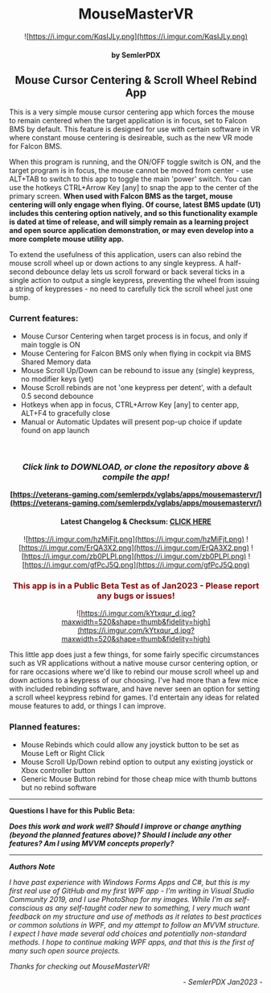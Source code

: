 # <div align="center">MouseMasterVR</div>
<div align="center">


![https://i.imgur.com/KqsIJLy.png](https://i.imgur.com/KqsIJLy.png)
#### by SemlerPDX
## Mouse Cursor Centering & Scroll Wheel Rebind App 
</div>

This is a very simple mouse cursor centering app which forces the mouse to remain centered when the target application is in focus, set to Falcon BMS by default.  This feature is designed for use with certain software in VR where constant mouse centering is desireable, such as the new VR mode for Falcon BMS.

When this program is running, and the ON/OFF toggle switch is ON, and the target program is in focus, the mouse cannot be moved from center - use ALT+TAB to switch to this app to toggle the main 'power' switch.  You can use the hotkeys CTRL+Arrow Key [any] to snap the app to the center of the primary screen.  **When used with Falcon BMS as the target, mouse centering will only engage when flying.  Of course, latest BMS update (U1) includes this centering option natively, and so this functionality example is dated at time of release, and will simply remain as a learning project and open source application demonstration, or may even develop into a more complete mouse utility app.**

To extend the usefulness of this application, users can also rebind the mouse scroll wheel up or down actions to any single keypress.  A half-second debounce delay lets us scroll forward or back several ticks in a single action to output a single keypress, preventing the wheel from issuing a string of keypresses - no need to carefully tick the scroll wheel just one bump.


### __**Current features:**__
- Mouse Cursor Centering when target process is in focus, and only if main toggle is ON
- Mouse Centering for Falcon BMS only when flying in cockpit via BMS Shared Memory data
- Mouse Scroll Up/Down can be rebound to issue any (single) keypress, no modifier keys (yet)
- Mouse Scroll rebinds are not 'one keypress per detent', with a default 0.5 second debounce
- Hotkeys when app in focus, CTRL+Arrow Key [any] to center app, ALT+F4 to gracefully close
- Manual or Automatic Updates will present pop-up choice if update found on app launch
   

<div align="center"><br>

### ***Click link to DOWNLOAD, or clone the repository above & compile the app!***
__[https://veterans-gaming.com/semlerpdx/vglabs/apps/mousemastervr/](https://veterans-gaming.com/semlerpdx/vglabs/apps/mousemastervr/)__

#### Latest Changelog & Checksum:  [CLICK HERE](https://veterans-gaming.com/semlerpdx/vglabs/apps/changelog_mousemastervr.html)

![https://i.imgur.com/hzMiFjt.png](https://i.imgur.com/hzMiFjt.png)
![https://i.imgur.com/ErQA3X2.png](https://i.imgur.com/ErQA3X2.png)
![https://i.imgur.com/zb0PLPl.png](https://i.imgur.com/zb0PLPl.png)
![https://i.imgur.com/gfPcJ5Q.png](https://i.imgur.com/gfPcJ5Q.png)
</div>

<div align="center" style="color:#8a0000">


### This app is in a Public Beta Test as of Jan2023 - Please report any bugs or issues!
![https://i.imgur.com/kYtxqur_d.jpg?maxwidth=520&shape=thumb&fidelity=high](https://i.imgur.com/kYtxqur_d.jpg?maxwidth=520&shape=thumb&fidelity=high)
</div>

This little app does just a few things, for some fairly specific circumstances such as VR applications without a native mouse cursor centering option, or for rare occasions where we'd like to rebind our mouse scroll wheel up and down actions to a keypress of our choosing.  I've had more than a few mice with included rebinding software, and have never seen an option for setting a scroll wheel keypress rebind for games. I'd entertain any ideas for related mouse features to add, or things I can improve.

### __**Planned features:**__
- Mouse Rebinds which could allow any joystick button to be set as Mouse Left or Right Click
- Mouse Scroll Up/Down rebind option to output any existing joystick or Xbox controller button
- Generic Mouse Button rebind for those cheap mice with thumb buttons but no rebind software

____

**Questions I have for this Public Beta:**

***Does this work and work well?  Should I improve or change anything (beyond the planned features above)?  Should I include any other features? Am I using MVVM concepts properly?***
____

***Authors Note***

*I have past experience with Windows Forms Apps and C#, but this is my first real use of GitHub and my first WPF app - I'm writing in Visual Studio Community 2019, and I use PhotoShop for my images.  While I'm as self-conscious as any self-taught coder new to something, I very much want feedback on my structure and use of methods as it relates to best practices or common solutions in WPF, and my attempt to follow an MVVM structure. I expect I have made several odd choices and potentially non-standard methods. I hope to continue making WPF apps, and that this is the first of many such open source projects.*

*Thanks for checking out MouseMasterVR!*
</div>
<div align="right">

*- SemlerPDX Jan2023 -*</div>

